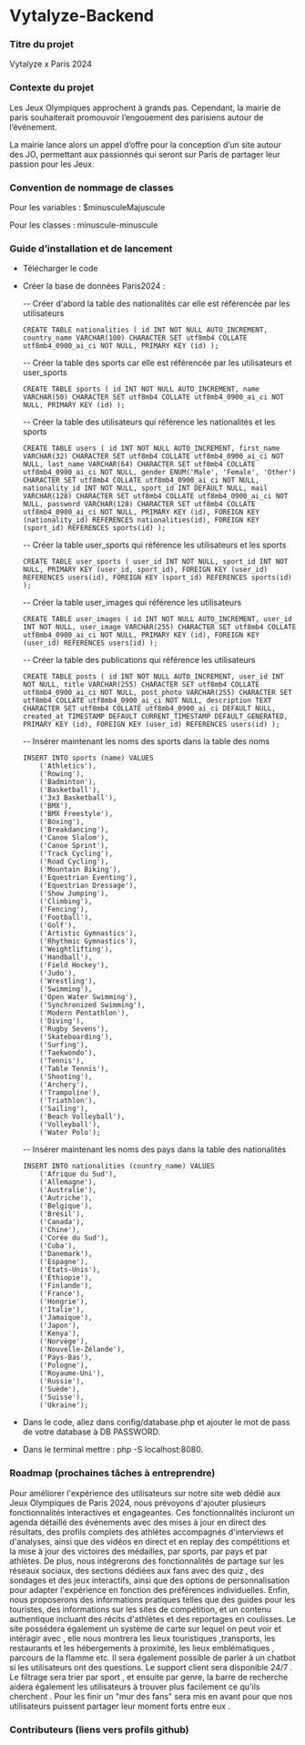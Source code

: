 # Vytalyze-Backend


### Titre du projet

Vytalyze x Paris 2024

### Contexte du projet

Les Jeux Olympiques approchent à grands pas. Cependant, la mairie de paris souhaiterait promouvoir l’engouement des parisiens autour de l’événement.

La mairie lance alors un appel d’offre pour la conception d’un site autour des JO, permettant aux passionnés qui seront sur Paris de partager leur passion pour les Jeux.

### Convention de nommage de classes

Pour les variables : $minusculeMajuscule 
  
Pour les classes : minuscule-minuscule

### Guide d’installation et de lancement

- Télécharger le code



- Créer la base de données Paris2024 :

  -- Créer d'abord la table des nationalités car elle est référencée par les utilisateurs
          
      CREATE TABLE nationalities ( id INT NOT NULL AUTO_INCREMENT, country_name VARCHAR(100) CHARACTER SET utf8mb4 COLLATE utf8mb4_0900_ai_ci NOT NULL, PRIMARY KEY (id) );
          
  -- Créer la table des sports car elle est référencée par les utilisateurs et user_sports

      CREATE TABLE sports ( id INT NOT NULL AUTO_INCREMENT, name VARCHAR(50) CHARACTER SET utf8mb4 COLLATE utf8mb4_0900_ai_ci NOT NULL, PRIMARY KEY (id) );
          
  -- Créer la table des utilisateurs qui référence les nationalités et les sports

      CREATE TABLE users ( id INT NOT NULL AUTO_INCREMENT, first_name VARCHAR(32) CHARACTER SET utf8mb4 COLLATE utf8mb4_0900_ai_ci NOT NULL, last_name VARCHAR(64) CHARACTER SET utf8mb4 COLLATE utf8mb4_0900_ai_ci NOT NULL, gender ENUM('Male', 'Female', 'Other') CHARACTER SET utf8mb4 COLLATE utf8mb4_0900_ai_ci NOT NULL, nationality_id INT NOT NULL, sport_id INT DEFAULT NULL, mail VARCHAR(128) CHARACTER SET utf8mb4 COLLATE utf8mb4_0900_ai_ci NOT NULL, password VARCHAR(128) CHARACTER SET utf8mb4 COLLATE utf8mb4_0900_ai_ci NOT NULL, PRIMARY KEY (id), FOREIGN KEY (nationality_id) REFERENCES nationalities(id), FOREIGN KEY (sport_id) REFERENCES sports(id) );
          
  -- Créer la table user_sports qui référence les utilisateurs et les sports

      CREATE TABLE user_sports ( user_id INT NOT NULL, sport_id INT NOT NULL, PRIMARY KEY (user_id, sport_id), FOREIGN KEY (user_id) REFERENCES users(id), FOREIGN KEY (sport_id) REFERENCES sports(id) );
          
  -- Créer la table user_images qui référence les utilisateurs 

      CREATE TABLE user_images ( id INT NOT NULL AUTO_INCREMENT, user_id INT NOT NULL, user_image VARCHAR(255) CHARACTER SET utf8mb4 COLLATE utf8mb4_0900_ai_ci NOT NULL, PRIMARY KEY (id), FOREIGN KEY (user_id) REFERENCES users(id) );
          
  -- Créer la table des publications qui référence les utilisateurs 

      CREATE TABLE posts ( id INT NOT NULL AUTO_INCREMENT, user_id INT NOT NULL, title VARCHAR(255) CHARACTER SET utf8mb4 COLLATE utf8mb4_0900_ai_ci NOT NULL, post_photo VARCHAR(255) CHARACTER SET utf8mb4 COLLATE utf8mb4_0900_ai_ci NOT NULL, description TEXT CHARACTER SET utf8mb4 COLLATE utf8mb4_0900_ai_ci DEFAULT NULL, created_at TIMESTAMP DEFAULT CURRENT_TIMESTAMP DEFAULT_GENERATED, PRIMARY KEY (id), FOREIGN KEY (user_id) REFERENCES users(id) );

  -- Insérer maintenant les noms des sports dans la table des noms

      INSERT INTO sports (name) VALUES
          ('Athletics'),
          ('Rowing'),
          ('Badminton'),
          ('Basketball'),
          ('3x3 Basketball'),
          ('BMX'),
          ('BMX Freestyle'),
          ('Boxing'),
          ('Breakdancing'),
          ('Canoe Slalom'),
          ('Canoe Sprint'),
          ('Track Cycling'),
          ('Road Cycling'),
          ('Mountain Biking'),
          ('Equestrian Eventing'),
          ('Equestrian Dressage'),
          ('Show Jumping'),
          ('Climbing'),
          ('Fencing'),
          ('Football'),
          ('Golf'),
          ('Artistic Gymnastics'),
          ('Rhythmic Gymnastics'),
          ('Weightlifting'),
          ('Handball'),
          ('Field Hockey'),
          ('Judo'),
          ('Wrestling'),
          ('Swimming'),
          ('Open Water Swimming'),
          ('Synchronized Swimming'),
          ('Modern Pentathlon'),
          ('Diving'),
          ('Rugby Sevens'),
          ('Skateboarding'),
          ('Surfing'),
          ('Taekwondo'),
          ('Tennis'),
          ('Table Tennis'),
          ('Shooting'),
          ('Archery'),
          ('Trampoline'),
          ('Triathlon'),
          ('Sailing'),
          ('Beach Volleyball'),
          ('Volleyball'),
          ('Water Polo');

   -- Insérer maintenant les noms des pays dans la table des nationalités
     
      INSERT INTO nationalities (country_name) VALUES
          ('Afrique du Sud'),
          ('Allemagne'),
          ('Australie'),
          ('Autriche'),
          ('Belgique'),
          ('Brésil'),
          ('Canada'),
          ('Chine'),
          ('Corée du Sud'),
          ('Cuba'),
          ('Danemark'),
          ('Espagne'),
          ('États-Unis'),
          ('Éthiopie'),
          ('Finlande'),
          ('France'),
          ('Hongrie'),
          ('Italie'),
          ('Jamaïque'),
          ('Japon'),
          ('Kenya'),
          ('Norvège'),
          ('Nouvelle-Zélande'),
          ('Pays-Bas'),
          ('Pologne'),
          ('Royaume-Uni'),
          ('Russie'),
          ('Suède'),
          ('Suisse'),
          ('Ukraine');

- Dans le code, allez dans config/database.php et ajouter le mot de pass de votre database à DB PASSWORD.

- Dans le terminal mettre : php -S localhost:8080.



### Roadmap (prochaines tâches à entreprendre)

Pour améliorer l'expérience des utilisateurs sur notre site web dédié aux Jeux Olympiques de Paris 2024, nous prévoyons d'ajouter plusieurs fonctionnalités interactives et engageantes. Ces fonctionnalités incluront un agenda détaillé des événements avec des mises à jour en direct des résultats, des profils complets des athlètes accompagnés d'interviews et d'analyses, ainsi que des vidéos en direct et en replay des compétitions et la mise à jour des victoires des médailles, par sports, par pays et par athlètes. De plus, nous intégrerons des fonctionnalités de partage sur les réseaux sociaux, des sections dédiées aux fans avec des quiz , des sondages et des jeux interactifs, ainsi que des options de personnalisation pour adapter l'expérience en fonction des préférences individuelles. Enfin, nous proposerons des informations pratiques telles que des guides pour les touristes, des informations sur les sites de compétition, et un contenu authentique incluant des récits d'athlètes et des reportages en coulisses. Le site possédera également un système de carte sur lequel on peut voir et intéragir avec , elle nous montrera les lieux touristiques ,transports, les restaurants et les hébergements à proximité, les lieux emblématiques , parcours de la flamme etc. Il sera également possible de parler à un chatbot si les utilisateurs ont des questions. Le support client sera disponible 24/7 . Le filtrage sera trier par sport , et ensuite par genre, la barre de recherche aidera également les utilisateurs à trouver plus facilement ce qu'ils cherchent . Pour les finir un "mur des fans" sera mis en avant pour que nos utilisateurs puissent partager leur moment forts entre eux .

### Contributeurs (liens vers profils github)
